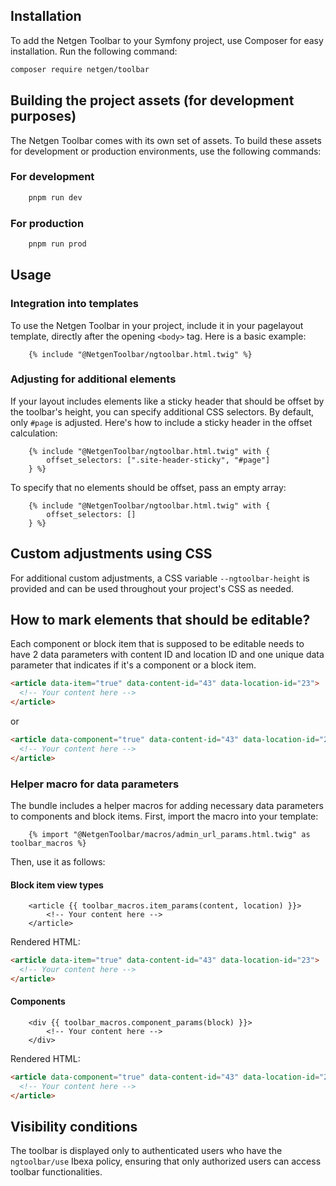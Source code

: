 ## Installation

To add the Netgen Toolbar to your Symfony project, use Composer for easy installation. Run the following command:

```bash
composer require netgen/toolbar
```

## Building the project assets (for development purposes)

The Netgen Toolbar comes with its own set of assets. To build these assets for development or production environments, use the following commands:

### For development

```bash
    pnpm run dev
```

### For production

```bash
    pnpm run prod
```

## Usage

### Integration into templates

To use the Netgen Toolbar in your project, include it in your pagelayout template, directly after the opening `<body>` tag. Here is a basic example:

```twig
    {% include "@NetgenToolbar/ngtoolbar.html.twig" %}
```

### Adjusting for additional elements

If your layout includes elements like a sticky header that should be offset by the toolbar's height, you can specify additional CSS selectors. By default, only `#page` is adjusted. Here's how to include a sticky header in the offset calculation:

```twig
    {% include "@NetgenToolbar/ngtoolbar.html.twig" with {
        offset_selectors: [".site-header-sticky", "#page"]
    } %}
```

To specify that no elements should be offset, pass an empty array:

```twig
    {% include "@NetgenToolbar/ngtoolbar.html.twig" with {
        offset_selectors: []
    } %}
```

## Custom adjustments using CSS

For additional custom adjustments, a CSS variable `--ngtoolbar-height` is provided and can be used throughout your project's CSS as needed.

## How to mark elements that should be editable?

Each component or block item that is supposed to be editable needs to have 2 data parameters with content ID and location ID and one unique data parameter that indicates if it's a component or a block item.

```html
<article data-item="true" data-content-id="43" data-location-id="23">
  <!-- Your content here -->
</article>
```

or

```html
<article data-component="true" data-content-id="43" data-location-id="23">
  <!-- Your content here -->
</article>
```

### Helper macro for data parameters

The bundle includes a helper macros for adding necessary data parameters to components and block items. First, import the macro into your template:

```twig
    {% import "@NetgenToolbar/macros/admin_url_params.html.twig" as toolbar_macros %}
```

Then, use it as follows:

#### Block item view types

```twig
    <article {{ toolbar_macros.item_params(content, location) }}>
        <!-- Your content here -->
    </article>
```

Rendered HTML:

```html
<article data-item="true" data-content-id="43" data-location-id="23">
  <!-- Your content here -->
</article>
```

#### Components

```twig
    <div {{ toolbar_macros.component_params(block) }}>
        <!-- Your content here -->
    </div>
```

Rendered HTML:

```html
<article data-component="true" data-content-id="43" data-location-id="23">
  <!-- Your content here -->
</article>
```

## Visibility conditions

The toolbar is displayed only to authenticated users who have the `ngtoolbar/use` Ibexa policy, ensuring that only authorized users can access toolbar functionalities.
